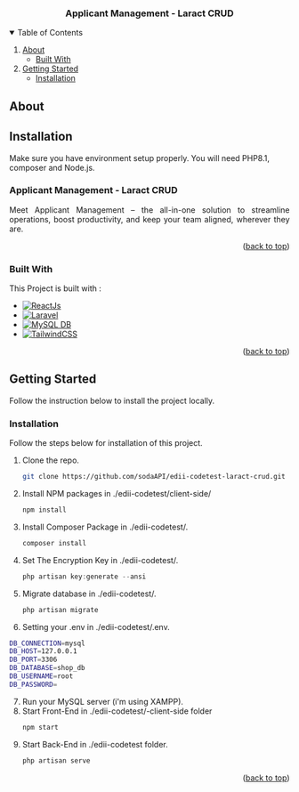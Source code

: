   <h3 align="center">Applicant Management - Laract CRUD</h3>

<!-- TABLE OF CONTENTS -->
<details open>
  <summary>Table of Contents</summary>
  <ol>
    <li>
      <a href="#about">About</a>
      <ul>
        <li><a href="#built-with">Built With</a></li>
      </ul>
    </li>
    <li>
      <a href="#getting-started">Getting Started</a>
      <ul>
        <li><a href="#installation">Installation</a></li>
      </ul>
    </li>
  </ol>
</details>

<!-- ABOUT THE PROJECT -->

## About

## Installation

Make sure you have environment setup properly. You will need PHP8.1, composer and Node.js.

<div>
<h3>Applicant Management - Laract CRUD</h3>
<p align="justify">Meet Applicant Management – the all-in-one solution to streamline operations, boost productivity, and keep your team aligned, wherever they are.</p>
</div>

<p align="right">(<a href="#readme-top">back to top</a>)</p>

### Built With

This Project is built with :

-   [![ReactJs][React.js]][React-url]
-   [![Laravel][LaravelB]][Laravel-url]
-   [![MySQL DB][MySQL]][MySQL-url]
-   [![TailwindCSS][TailwindCSS]][TailwindCSS-url]

<p align="right">(<a href="#readme-top">back to top</a>)</p>

<!-- GETTING STARTED -->

## Getting Started

Follow the instruction below to install the project locally.

### Installation

Follow the steps below for installation of this project.

1. Clone the repo.
    ```sh
    git clone https://github.com/sodaAPI/edii-codetest-laract-crud.git
    ```
2. Install NPM packages in ./edii-codetest/client-side/
    ```sh
    npm install
    ```
3. Install Composer Package in ./edii-codetest/.
    ```js
    composer install
    ```
4. Set The Encryption Key in ./edii-codetest/.
    ```js
    php artisan key:generate --ansi
    ```
5. Migrate database in ./edii-codetest/.
    ```js
    php artisan migrate
    ```
6. Setting your .env in ./edii-codetest/.env.

```sh
DB_CONNECTION=mysql
DB_HOST=127.0.0.1
DB_PORT=3306
DB_DATABASE=shop_db
DB_USERNAME=root
DB_PASSWORD=
```

7. Run your MySQL server (i'm using XAMPP).
8. Start Front-End in ./edii-codetest/-client-side folder
    ```js
    npm start
    ```
9. Start Back-End in ./edii-codetest folder.
    ```js
    php artisan serve
    ```

<p align="right">(<a href="#readme-top">back to top</a>)</p>

<!-- MARKDOWN LINKS & IMAGES -->
<!-- https://www.markdownguide.org/basic-syntax/#reference-style-links -->

[React.js]: https://img.shields.io/badge/React_Js-20232A?style=for-the-badge&logo=react&logoColor=61DAFB
[LaravelB]: https://img.shields.io/badge/Laravel-20232A?style=for-the-badge&logo=laravel&logoColor=FFFFF
[TailwindCSS]: https://img.shields.io/badge/TailwindCSS-20232A?style=for-the-badge&logo=TailwindCSS&logoColor=06B6D4
[MySQL]: https://img.shields.io/badge/MySQL-20232A?style=for-the-badge&logo=mysql&logoColor=4479A1
[TailwindCSS-url]: https://tailwindcss.com/
[MySQL-url]: https://www.mysql.com/
[React-url]: https://reactjs.org/
[Laravel-url]: https://laravel.com/
